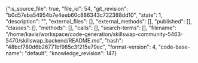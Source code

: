 {"is_source_file": true, "file_id": 54, "git_revision": "b0d57eba54954b7e4eeb60c886343c722388dd10", "state": 1, "description": "", "external_files": [], "external_methods": [], "published": [], "classes": [], "methods": [], "calls": [], "search-terms": [], "filename": "/home/kavia/workspace/code-generation/skillswap-community-5463-5470/skillswap_backend/README.md", "hash": "48bcf780d6b26771bf985c3f215e79ec", "format-version": 4, "code-base-name": "default", "knowledge_revision": 147}